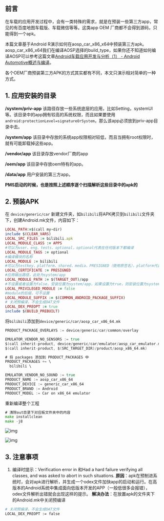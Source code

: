 ## 前言

在车载的应用开发过程中，会有一类特殊的需求，就是在预装一些第三方app，常见的有百度地图车载版、车载微信等等。这类app OEM 厂商都不会得到源码，只能得到一个apk。

本篇文章基于Android R演示如何在aosp_car_x86_x64中预装第三方apk。aosp_car_x86_x64我们在编译AOSP选择的build_type，如果你还不知道如何编译AOSP可以参考这篇文章[Android车载应用开发与分析（1） - Android Automotive概述与编译](https://www.jianshu.com/p/bbc02e0f6575)。

各个OEM厂商预装第三方APK的方式其实都有不同，本文只演示相对简单的一种方式。

## 1. 应用安装的目录

**/system/priv-app**
 该路径存放一些系统底层的应用，比如Setting，systemUI等。该目录中的app拥有较高的系统权限，而且如果要使用`android:protectionLevel=signatureOrSystem`，那么该app必须放到priv-app目录中去。

**/system/app**
 该目录中存放的系统app权限相对较低，而且当拥有root权限时，就有可能卸载掉这些app。

**/vendor/app**
 该目录存放vendor厂商的app

**/oem/app**
 该目录中存放oem特有的app。

**/data/app**
 用户安装的第三方app。

**PMS启动的时候，也是按照上述顺序逐个扫描解析这些目录中的apk的**

## 2. 预装APK

在 `device/generic/car` 新建文件夹，如`bilibili`将APK拷贝到`bilibili`文件夹下，创建Android.mk文件，内容如下：



```ruby
LOCAL_PATH:=$(call my-dir)
include $(CLEAR_VARS)
LOCAL_SRC_FILES := bilibili.apk
LOCAL_MODULE_CLASS := APPS
#可以为user、eng、tests、optional，optional代表在任何版本下都编译
LOCAL_MODULE_TAGS := optional
#编译模块的名称
LOCAL_MODULE := bilibili
#可以为testkey、platform、shared、media、PRESIGNED（使用原签名），platform代表为系统应用
LOCAL_CERTIFICATE := PRESIGNED
#应用输出路径，此处为system/app
LOCAL_MODULE_PATH := $(TARGET_OUT)/app
#不设置或者设置为false，安装位置为system/app，如果设置为true，则安装位置为system/priv-app?
LOCAL_PRIVILEGED_MODULE := false
#module的后缀，可不设置
LOCAL_MODULE_SUFFIX := $(COMMON_ANDROID_PACKAGE_SUFFIX)
# 关闭预编译，不会生成OAT文件
LOCAL_DEX_PREOPT := true
include $(BUILD_PREBUILT)
```

将`bilibili`添加到`device/generic/car/aosp_car_x86_64.mk`



```go
PRODUCT_PACKAGE_OVERLAYS := device/generic/car/common/overlay

EMULATOR_VENDOR_NO_SENSORS := true
$(call inherit-product, device/generic/car/emulator/aosp_car_emulator.mk)
$(call inherit-product, $(SRC_TARGET_DIR)/product/aosp_x86_64.mk)

# 将 packages 添加到 PRODUCT_PACKAGES 中
PRODUCT_PACKAGES += \
  bilibili \

EMULATOR_VENDOR_NO_SOUND := true
PRODUCT_NAME := aosp_car_x86_64
PRODUCT_DEVICE := generic_car_x86_64
PRODUCT_BRAND := Android
PRODUCT_MODEL := Car on x86_64 emulator
```

重新编译整个工程



```go
# 清除out目录下对应板文件夹中的内容
make installclean
make -j8
```

![img](https:////upload-images.jianshu.io/upload_images/3146091-7136af00a59e0575?imageMogr2/auto-orient/strip|imageView2/2/w/1100/format/webp)

![img](https:////upload-images.jianshu.io/upload_images/3146091-55ae4442d10d228c?imageMogr2/auto-orient/strip|imageView2/2/w/1100/format/webp)

## 3. 注意事项

1. 编译时提示：Verification error in 和Had a hard failure verifying all classes, and was asked to abort in such situations.
    **原因**：apk在预制进系统时，会对apk进行解析，并生成一个odex文件加快app的启动和运行。在高版本的Android系统中集成面向低版本开发的APP（一般低很多会报错），odex文件解析出错就会出现这样的提示。
    **解决办法**：在放置apk的文件夹下的Android.mk中关闭预编译



```bash
# 关闭预编译，不会生成OAT文件
LOCAL_DEX_PREOPT := false
```



 
